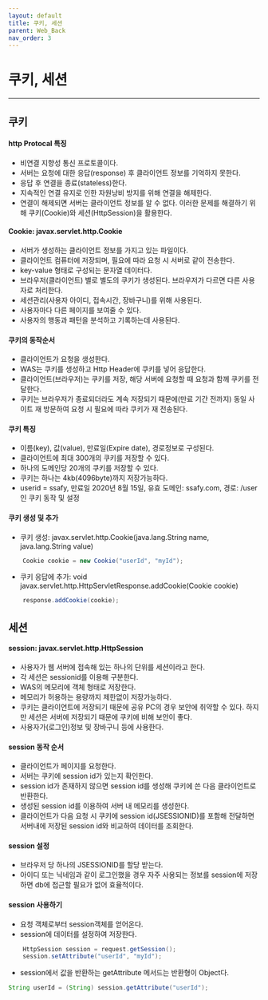 ```yaml
---
layout: default
title: 쿠키, 세션
parent: Web_Back
nav_order: 3
---
```


# 쿠키, 세션

---

## 쿠키

#### http Protocal 특징

- 비연결 지향성 통신 프로토콜이다.
- 서버는 요청에 대한 응답(response) 후 클라이언트 정보를 기억하지 못한다.
- 응답 후 연결을 종료(stateless)한다.
- 지속적인 연결 유지로 인한 자원낭비 방지를 위해 연결을 해제한다.
- 연결이 해제되면 서버는 클라이언트 정보를 알 수 없다. 이러한 문제를 해결하기 위해 쿠키(Cookie)와 세션(HttpSession)을 활용한다.

#### Cookie: javax.servlet.http.Cookie

- 서버가 생성하는 클라이언트 정보를 가지고 있는 파일이다.
- 클라이언트 컴퓨터에 저장되며, 필요에 따라 요청 시 서버로 같이 전송한다.
- key-value 형태로 구성되는 문자열 데이터다.
- 브라우저(클라이언트) 별로 별도의 쿠키가 생성된다. 브라우저가 다르면 다른 사용자로 처리한다.
- 세션관리(사용자 아이디, 접속시간, 장바구니)를 위해 사용된다.
- 사용자마다 다른 페이지를 보여줄 수 있다.
- 사용자의 행동과 패턴을 분석하고 기록하는데 사용된다.

#### 쿠키의 동작순서

- 클라이언트가 요청을 생성한다.
- WAS는 쿠키를 생성하고 Http Header에 쿠키를 넣어 응답한다.
- 클라이언트(브라우저)는 쿠키를 저장, 해당 서버에 요청할 때 요청과 함께 쿠키를 전달한다.
- 쿠키는 브라우저가 종료되더라도 계속 저장되기 때문에(만료 기간 전까지) 동일 사이트 재 방문하여 요청 시 필요에 따라 쿠키가 재 전송된다.

#### 쿠키 특징

- 이름(key), 값(value), 만료일(Expire date), 경로정보로 구성된다.
- 클라이언트에 최대 300개의 쿠키를 저장할 수 있다.
- 하나의 도메인당 20개의 쿠키를 저장할 수 있다.
- 쿠키는 하나는 4kb(4096byte)까지 저장가능하다.
- userid = ssafy, 만료일 2020년 8월 15일, 유효 도메인: ssafy.com, 경로: /user인 쿠키 동작 및 설정

#### 쿠키 생성 및 추가

- 쿠키 생성: javax.servlet.http.Cookie(java.lang.String name, java.lang.String value)

```java
    Cookie cookie = new Cookie("userId", "myId");
```

- 쿠키 응답에 추가: void javax.servlet.http.HttpServletResponse.addCookie(Cookie cookie)

```java
    response.addCookie(cookie);
```

## 세션

#### session: javax.servlet.http.HttpSession

- 사용자가 웹 서버에 접속해 있는 하나의 단위를 세션이라고 한다.
- 각 세션은 sessionid를 이용해 구분한다.
- WAS의 메모리에 객체 형태로 저장한다.
- 메모리가 허용하는 용량까지 제한없이 저장가능하다.
- 쿠키는 클라이언트에 저장되기 때문에 공유 PC의 경우 보안에 취약할 수 있다. 하지만 세션은 서버에 저장되기 때문에 쿠키에 비해 보안이 좋다.
- 사용자가(로그인)정보 및 장바구니 등에 사용한다.

#### session 동작 순서

- 클라이언트가 페이지를 요청한다.
- 서버는 쿠키에 session id가 있는지 확인한다.
- session id가 존재하지 않으면 session id를 생성해 쿠키에 쓴 다음 클라이언트로 반환한다.
- 생성된 session id를 이용하여 서버 내 메모리를 생성한다.
- 클라이언트가 다음 요청 시 쿠키에 session id(JSESSIONID)를 포함해 전달하면 서버내에 저장된 session id와 비교하여 데이터를 조회한다.

#### session 설정

- 브라우저 당 하나의 JSESSIONID를 할당 받는다.
- 아이디 또는 닉네임과 같이 로그인했을 경우 자주 사용되는 정보를 session에 저장하면 db에 접근할 필요가 없어 효율적이다.

#### session 사용하기

- 요청 객체로부터 session객체를 얻어온다.
- session에 데이터를 설정하여 저장한다.

```java
    HttpSession session = request.getSession();
    session.setAttribute("userId", "myId");
```

- session에서 값을 반환하는 getAttribute 메서드는 반환형이 Object다.

```java
String userId = (String) session.getAttribute("userId");
```
